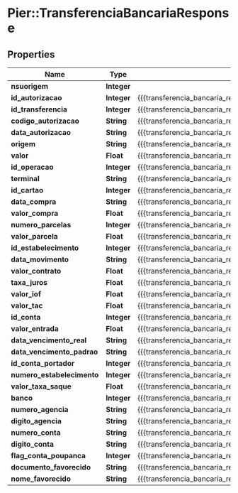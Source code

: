 # Pier::TransferenciaBancariaResponse

## Properties
Name | Type | Description | Notes
------------ | ------------- | ------------- | -------------
**nsuorigem** | **Integer** |  | [optional] 
**id_autorizacao** | **Integer** | {{{transferencia_bancaria_response_id_autorizacao_value}}} | [optional] 
**id_transferencia** | **Integer** | {{{transferencia_bancaria_response_id_transferencia_value}}} | [optional] 
**codigo_autorizacao** | **String** | {{{transferencia_bancaria_response_codigo_autorizacao_value}}} | [optional] 
**data_autorizacao** | **String** | {{{transferencia_bancaria_response_data_autorizacao_value}}} | [optional] 
**origem** | **String** | {{{transferencia_bancaria_response_origem_value}}} | [optional] 
**valor** | **Float** | {{{transferencia_bancaria_response_valor_value}}} | [optional] 
**id_operacao** | **Integer** | {{{transferencia_bancaria_response_id_operacao_value}}} | [optional] 
**terminal** | **String** | {{{transferencia_bancaria_response_terminal_value}}} | [optional] 
**id_cartao** | **Integer** | {{{transferencia_bancaria_response_id_cartao_value}}} | [optional] 
**data_compra** | **String** | {{{transferencia_bancaria_response_data_compra_value}}} | [optional] 
**valor_compra** | **Float** | {{{transferencia_bancaria_response_valor_compra_value}}} | [optional] 
**numero_parcelas** | **Integer** | {{{transferencia_bancaria_response_numero_parcelas_value}}} | [optional] 
**valor_parcela** | **Float** | {{{transferencia_bancaria_response_valor_parcela_value}}} | [optional] 
**id_estabelecimento** | **Integer** | {{{transferencia_bancaria_response_id_estabelecimento_value}}} | [optional] 
**data_movimento** | **String** | {{{transferencia_bancaria_response_data_movimento_value}}} | [optional] 
**valor_contrato** | **Float** | {{{transferencia_bancaria_response_valor_contrato_value}}} | [optional] 
**taxa_juros** | **Float** | {{{transferencia_bancaria_response_taxa_juros_value}}} | [optional] 
**valor_iof** | **Float** | {{{transferencia_bancaria_response_valor_i_o_f_value}}} | [optional] 
**valor_tac** | **Float** | {{{transferencia_bancaria_response_valor_t_a_c_value}}} | [optional] 
**id_conta** | **Integer** | {{{transferencia_bancaria_response_id_conta_value}}} | [optional] 
**valor_entrada** | **Float** | {{{transferencia_bancaria_response_valor_entrada_value}}} | [optional] 
**data_vencimento_real** | **String** | {{{transferencia_bancaria_response_data_vencimento_real_value}}} | [optional] 
**data_vencimento_padrao** | **String** | {{{transferencia_bancaria_response_data_vencimento_padrao_value}}} | [optional] 
**id_conta_portador** | **Integer** | {{{transferencia_bancaria_response_id_conta_portador_value}}} | [optional] 
**numero_estabelecimento** | **Integer** | {{{transferencia_bancaria_response_numero_estabelecimento_value}}} | [optional] 
**valor_taxa_saque** | **Float** | {{{transferencia_bancaria_response_valor_taxa_saque_value}}} | [optional] 
**banco** | **Integer** | {{{transferencia_bancaria_response_banco_value}}} | [optional] 
**numero_agencia** | **String** | {{{transferencia_bancaria_response_numero_agencia_value}}} | [optional] 
**digito_agencia** | **String** | {{{transferencia_bancaria_response_digito_agencia_value}}} | [optional] 
**numero_conta** | **String** | {{{transferencia_bancaria_response_numero_conta_value}}} | [optional] 
**digito_conta** | **String** | {{{transferencia_bancaria_response_digito_conta_value}}} | [optional] 
**flag_conta_poupanca** | **Integer** | {{{transferencia_bancaria_response_flag_conta_poupanca_value}}} | [optional] 
**documento_favorecido** | **String** | {{{transferencia_bancaria_response_documento_favorecido_value}}} | [optional] 
**nome_favorecido** | **String** | {{{transferencia_bancaria_response_nome_favorecido_value}}} | [optional] 



